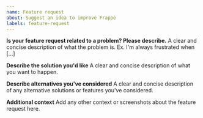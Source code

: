 ```yaml
---
name: Feature request
about: Suggest an idea to improve Frappe
labels: feature-request
---
```


<!--
Welcome to the Frappe Framework issue tracker! Before creating an issue, please heed the following:

1. This tracker should only be used to report bugs and request features / enhancements to Ehsan
    - For questions and general support, refer to https://stackoverflow.com/questions/tagged/frappe
    - For documentation issues, use https://frappeframework.com/docs/user/en or the developer cheetsheet https://frappeframework.com/docs/user/en/bench/resources/bench-commands-cheatsheet
2. Use the search function before creating a new issue. Duplicates will be closed and directed to
   the original discussion.
3. When making a feature request, make sure to be as verbose as possible. The better you convey your message, the     greater the drive to make it happen.
-->

**Is your feature request related to a problem? Please describe.**
A clear and concise description of what the problem is. Ex. I'm always frustrated when [...]

**Describe the solution you'd like**
A clear and concise description of what you want to happen.

**Describe alternatives you've considered**
A clear and concise description of any alternative solutions or features you've considered.

**Additional context**
Add any other context or screenshots about the feature request here.
